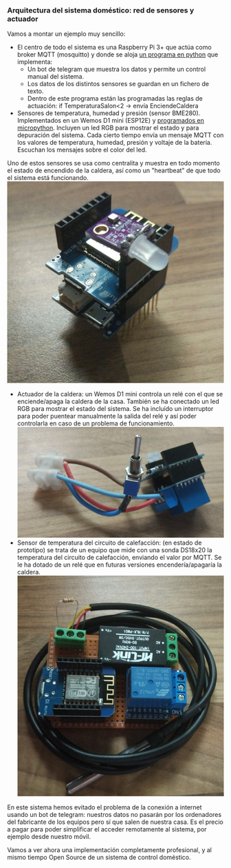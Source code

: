 ### Arquitectura del sistema doméstico: red de sensores y actuador

Vamos a montar un ejemplo muy sencillo:

* El centro de todo el sistema es una Raspberry Pi 3+ que actúa como broker MQTT (mosquitto) y donde se aloja [un programa en python](https://github.com/javacasm/micropythonTutorial/tree/master/codigo/controlCaldera) que implementa:
    * Un bot de telegram que muestra los datos y permite un control manual del sistema. 
    * Los datos de los distintos sensores se guardan en un fichero de texto. 
    * Dentro de este programa están las programadas las reglas de actuación: 
        if TemperaturaSalon<2 -> envía EnciendeCaldera
* Sensores de temperatura, humedad y presión (sensor BME280). Implementados en un Wemos D1 mini (ESP12E) y [programados en micropython](https://github.com/javacasm/micropythonTutorial/tree/master/codigo/MeteoSalon). Incluyen un led RGB para mostrar el estado y para depuración del sistema. Cada cierto tiempo envía un mensaje MQTT con los valores de temperatura, humedad, presión y voltaje de la batería. Escuchan los mensajes sobre el color del led. 

Uno de estos sensores se usa como centralita y muestra en todo momento el estado de encendido de la caldera, así como un "heartbeat" de que todo el sistema está funcionando.
![Sensor MeteoSalon](./images/MeteoSalon.jpg)
* Actuador de la caldera: un Wemos D1 mini controla un relé con el que se enciende/apaga la caldera de la casa. También se ha conectado un led RGB para mostrar el estado del sistema. Se ha incluído un interruptor para poder puentear manualmente la salida del relé y así poder controlarla en caso de un problema de funcionamiento.
![Control Caldera](./images/ControlCaldera.jpg)
* Sensor de temperatura del circuito de calefacción: (en estado de prototipo) se trata de un equipo que mide con una sonda DS18x20 la temperatura del circuito de calefacción, enviando el valor por MQTT. Se le ha dotado de un relé que en futuras versiones encendería/apagaría la caldera.
![Sensor Radiador](./images/SensorRadiador.jpg)

En este sistema hemos evitado el problema de la conexión a internet usando un bot de telegram: nuestros datos no pasarán por los ordenadores del fabricante de los equipos pero sí que salen de nuestra casa. Es el precio a pagar para poder simplificar el acceder remotamente al sistema, por ejemplo desde nuestro móvil.

Vamos a ver ahora una implementación completamente profesional, y al mismo tiempo Open Source de un sistema de control doméstico.

